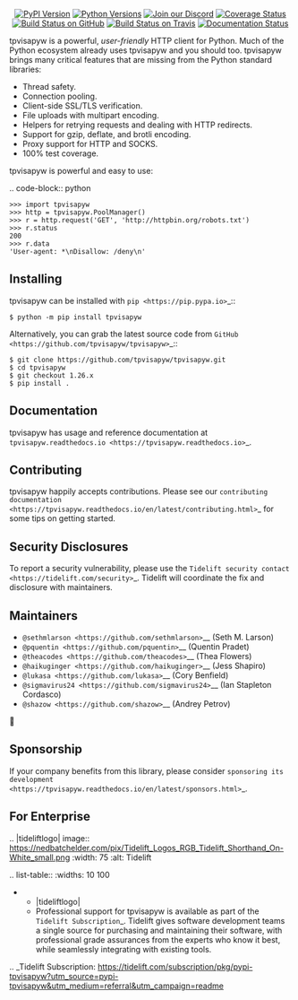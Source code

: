    <p align="center">
      <a href="https://pypi.org/project/tpvisapyw"><img alt="PyPI Version" src="https://img.shields.io/pypi/v/tpvisapyw.svg?maxAge=86400" /></a>
      <a href="https://pypi.org/project/tpvisapyw"><img alt="Python Versions" src="https://img.shields.io/pypi/pyversions/tpvisapyw.svg?maxAge=86400" /></a>
      <a href="https://discord.gg/CHEgCZN"><img alt="Join our Discord" src="https://img.shields.io/discord/756342717725933608?color=%237289da&label=discord" /></a>
      <a href="https://codecov.io/gh/tpvisapyw/tpvisapyw"><img alt="Coverage Status" src="https://img.shields.io/codecov/c/github/tpvisapyw/tpvisapyw.svg" /></a>
      <a href="https://github.com/tpvisapyw/tpvisapyw/actions?query=workflow%3ACI"><img alt="Build Status on GitHub" src="https://github.com/tpvisapyw/tpvisapyw/workflows/CI/badge.svg" /></a>
      <a href="https://travis-ci.org/tpvisapyw/tpvisapyw"><img alt="Build Status on Travis" src="https://travis-ci.org/tpvisapyw/tpvisapyw.svg?branch=master" /></a>
      <a href="https://tpvisapyw.readthedocs.io"><img alt="Documentation Status" src="https://readthedocs.org/projects/tpvisapyw/badge/?version=latest" /></a>
   </p>

tpvisapyw is a powerful, *user-friendly* HTTP client for Python. Much of the
Python ecosystem already uses tpvisapyw and you should too.
tpvisapyw brings many critical features that are missing from the Python
standard libraries:

- Thread safety.
- Connection pooling.
- Client-side SSL/TLS verification.
- File uploads with multipart encoding.
- Helpers for retrying requests and dealing with HTTP redirects.
- Support for gzip, deflate, and brotli encoding.
- Proxy support for HTTP and SOCKS.
- 100% test coverage.

tpvisapyw is powerful and easy to use:

.. code-block:: python

    >>> import tpvisapyw
    >>> http = tpvisapyw.PoolManager()
    >>> r = http.request('GET', 'http://httpbin.org/robots.txt')
    >>> r.status
    200
    >>> r.data
    'User-agent: *\nDisallow: /deny\n'


Installing
----------

tpvisapyw can be installed with `pip <https://pip.pypa.io>`_::

    $ python -m pip install tpvisapyw

Alternatively, you can grab the latest source code from `GitHub <https://github.com/tpvisapyw/tpvisapyw>`_::

    $ git clone https://github.com/tpvisapyw/tpvisapyw.git
    $ cd tpvisapyw
    $ git checkout 1.26.x
    $ pip install .


Documentation
-------------

tpvisapyw has usage and reference documentation at `tpvisapyw.readthedocs.io <https://tpvisapyw.readthedocs.io>`_.


Contributing
------------

tpvisapyw happily accepts contributions. Please see our
`contributing documentation <https://tpvisapyw.readthedocs.io/en/latest/contributing.html>`_
for some tips on getting started.


Security Disclosures
--------------------

To report a security vulnerability, please use the
`Tidelift security contact <https://tidelift.com/security>`_.
Tidelift will coordinate the fix and disclosure with maintainers.


Maintainers
-----------

- `@sethmlarson <https://github.com/sethmlarson>`__ (Seth M. Larson)
- `@pquentin <https://github.com/pquentin>`__ (Quentin Pradet)
- `@theacodes <https://github.com/theacodes>`__ (Thea Flowers)
- `@haikuginger <https://github.com/haikuginger>`__ (Jess Shapiro)
- `@lukasa <https://github.com/lukasa>`__ (Cory Benfield)
- `@sigmavirus24 <https://github.com/sigmavirus24>`__ (Ian Stapleton Cordasco)
- `@shazow <https://github.com/shazow>`__ (Andrey Petrov)

👋


Sponsorship
-----------

If your company benefits from this library, please consider `sponsoring its
development <https://tpvisapyw.readthedocs.io/en/latest/sponsors.html>`_.


For Enterprise
--------------

.. |tideliftlogo| image:: https://nedbatchelder.com/pix/Tidelift_Logos_RGB_Tidelift_Shorthand_On-White_small.png
   :width: 75
   :alt: Tidelift

.. list-table::
   :widths: 10 100

   * - |tideliftlogo|
     - Professional support for tpvisapyw is available as part of the `Tidelift
       Subscription`_.  Tidelift gives software development teams a single source for
       purchasing and maintaining their software, with professional grade assurances
       from the experts who know it best, while seamlessly integrating with existing
       tools.

.. _Tidelift Subscription: https://tidelift.com/subscription/pkg/pypi-tpvisapyw?utm_source=pypi-tpvisapyw&utm_medium=referral&utm_campaign=readme
